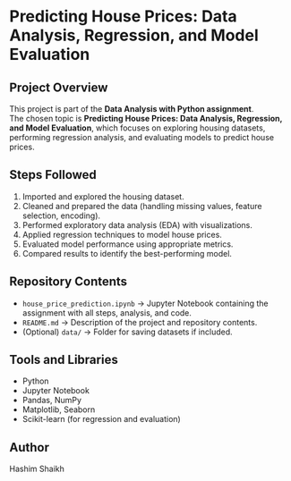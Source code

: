 # Predicting House Prices: Data Analysis, Regression, and Model Evaluation  

## Project Overview  
This project is part of the **Data Analysis with Python assignment**.  
The chosen topic is **Predicting House Prices: Data Analysis, Regression, and Model Evaluation**, which focuses on exploring housing datasets, performing regression analysis, and evaluating models to predict house prices.  

## Steps Followed  
1. Imported and explored the housing dataset.  
2. Cleaned and prepared the data (handling missing values, feature selection, encoding).  
3. Performed exploratory data analysis (EDA) with visualizations.  
4. Applied regression techniques to model house prices.  
5. Evaluated model performance using appropriate metrics.  
6. Compared results to identify the best-performing model.  

## Repository Contents  
- `house_price_prediction.ipynb` → Jupyter Notebook containing the assignment with all steps, analysis, and code.  
- `README.md` → Description of the project and repository contents.  
- (Optional) `data/` → Folder for saving datasets if included.  

## Tools and Libraries  
- Python  
- Jupyter Notebook  
- Pandas, NumPy  
- Matplotlib, Seaborn  
- Scikit-learn (for regression and evaluation)  

## Author  
Hashim Shaikh
